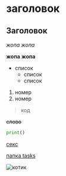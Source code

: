 # заголовок
## Заголовок

_жопа_
*жопа*

__жопа__
**жопа**

- список
  - список
  - список

1. номер
2. номер

> код

~~слово~~

```python
print()
```

[секс](https://github.com/pank-su)

[папка tasks](tasks)

![котик]([https://dzen.ru/a/YNc251Ox33DCUuly](https://avatars.dzeninfra.ru/get-zen_doc/5194534/pub_60d736e753b1df70c252e972_60d7375e80a7ce60d52319cf/scale_2400)https://avatars.dzeninfra.ru/get-zen_doc/5194534/pub_60d736e753b1df70c252e972_60d7375e80a7ce60d52319cf/scale_2400)


